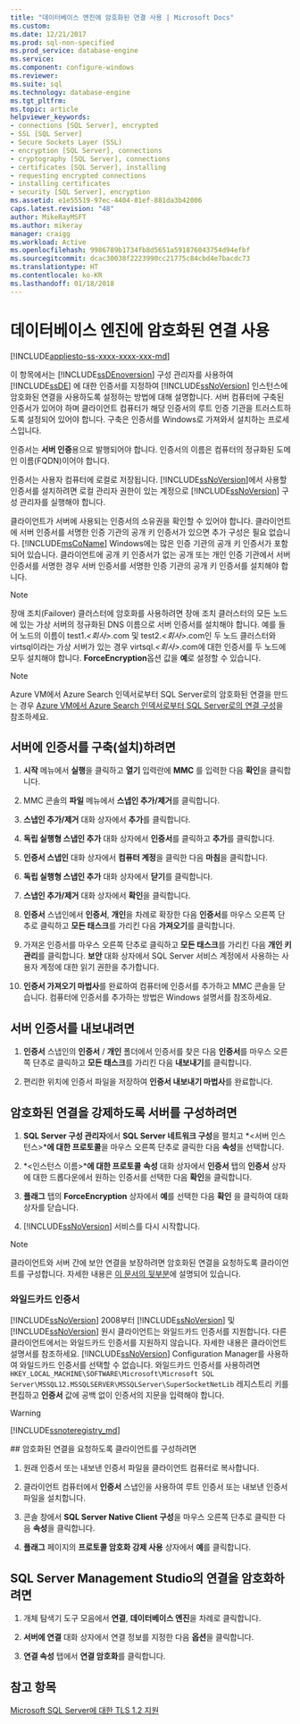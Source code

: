 ```yaml
---
title: "데이터베이스 엔진에 암호화된 연결 사용 | Microsoft Docs"
ms.custom: 
ms.date: 12/21/2017
ms.prod: sql-non-specified
ms.prod_service: database-engine
ms.service: 
ms.component: configure-windows
ms.reviewer: 
ms.suite: sql
ms.technology: database-engine
ms.tgt_pltfrm: 
ms.topic: article
helpviewer_keywords:
- connections [SQL Server], encrypted
- SSL [SQL Server]
- Secure Sockets Layer (SSL)
- encryption [SQL Server], connections
- cryptography [SQL Server], connections
- certificates [SQL Server], installing
- requesting encrypted connections
- installing certificates
- security [SQL Server], encryption
ms.assetid: e1e55519-97ec-4404-81ef-881da3b42006
caps.latest.revision: "48"
author: MikeRayMSFT
ms.author: mikeray
manager: craigg
ms.workload: Active
ms.openlocfilehash: 9986789b1734fb8d5651a591876043754d94efbf
ms.sourcegitcommit: dcac30038f2223990cc21775c84cbd4e7bacdc73
ms.translationtype: HT
ms.contentlocale: ko-KR
ms.lasthandoff: 01/18/2018
---
```

# <a name="enable-encrypted-connections-to-the-database-engine"></a>데이터베이스 엔진에 암호화된 연결 사용
[!INCLUDE[appliesto-ss-xxxx-xxxx-xxx-md](../../includes/appliesto-ss-xxxx-xxxx-xxx-md.md)]

  이 항목에서는 [!INCLUDE[ssDEnoversion](../../includes/ssdenoversion-md.md)] 구성 관리자를 사용하여 [!INCLUDE[ssDE](../../includes/ssde-md.md)] 에 대한 인증서를 지정하여 [!INCLUDE[ssNoVersion](../../includes/ssnoversion-md.md)] 인스턴스에 암호화된 연결을 사용하도록 설정하는 방법에 대해 설명합니다. 서버 컴퓨터에 구축된 인증서가 있어야 하며 클라이언트 컴퓨터가 해당 인증서의 루트 인증 기관을 트러스트하도록 설정되어 있어야 합니다. 구축은 인증서를 Windows로 가져와서 설치하는 프로세스입니다.  
  
 인증서는 **서버 인증**용으로 발행되어야 합니다. 인증서의 이름은 컴퓨터의 정규화된 도메인 이름(FQDN)이어야 합니다.  
  
 인증서는 사용자 컴퓨터에 로컬로 저장됩니다. [!INCLUDE[ssNoVersion](../../includes/ssnoversion-md.md)]에서 사용할 인증서를 설치하려면 로컬 관리자 권한이 있는 계정으로 [!INCLUDE[ssNoVersion](../../includes/ssnoversion-md.md)] 구성 관리자를 실행해야 합니다.
 
  
 클라이언트가 서버에 사용되는 인증서의 소유권을 확인할 수 있어야 합니다. 클라이언트에 서버 인증서를 서명한 인증 기관의 공개 키 인증서가 있으면 추가 구성은 필요 없습니다. [!INCLUDE[msCoName](../../includes/msconame-md.md)] Windows에는 많은 인증 기관의 공개 키 인증서가 포함되어 있습니다. 클라이언트에 공개 키 인증서가 없는 공개 또는 개인 인증 기관에서 서버 인증서를 서명한 경우 서버 인증서를 서명한 인증 기관의 공개 키 인증서를 설치해야 합니다.  
  
> [!NOTE]  
>  장애 조치(Failover) 클러스터에 암호화를 사용하려면 장애 조치 클러스터의 모든 노드에 있는 가상 서버의 정규화된 DNS 이름으로 서버 인증서를 설치해야 합니다. 예를 들어 노드의 이름이 test1.*\<회사>*.com 및 test2.*\<회사>*.com인 두 노드 클러스터와 virtsql이라는 가상 서버가 있는 경우 virtsql.*\<회사>*.com에 대한 인증서를 두 노드에 모두 설치해야 합니다. **ForceEncryption**옵션 값을 **예**로 설정할 수 있습니다.  

> [!NOTE]
> Azure VM에서 Azure Search 인덱서로부터 SQL Server로의 암호화된 연결을 만드는 경우 [Azure VM에서 Azure Search 인덱서로부터 SQL Server로의 연결 구성](https://azure.microsoft.com/documentation/articles/search-howto-connecting-azure-sql-iaas-to-azure-search-using-indexers/)을 참조하세요. 
  
 
##  <a name="Provision"></a> 서버에 인증서를 구축(설치)하려면  
  
1.  **시작** 메뉴에서 **실행**을 클릭하고 **열기** 입력란에 **MMC** 를 입력한 다음 **확인**을 클릭합니다.  
  
2.  MMC 콘솔의 **파일** 메뉴에서 **스냅인 추가/제거**를 클릭합니다.  
  
3.  **스냅인 추가/제거** 대화 상자에서 **추가**를 클릭합니다.  
  
4.  **독립 실행형 스냅인 추가** 대화 상자에서 **인증서**를 클릭하고 **추가**를 클릭합니다.  
  
5.  **인증서 스냅인** 대화 상자에서 **컴퓨터 계정**을 클릭한 다음 **마침**을 클릭합니다.  
  
6.  **독립 실행형 스냅인 추가** 대화 상자에서 **닫기**를 클릭합니다.  
  
7.  **스냅인 추가/제거** 대화 상자에서 **확인**을 클릭합니다.  
  
8.  **인증서** 스냅인에서 **인증서**, **개인**을 차례로 확장한 다음 **인증서**를 마우스 오른쪽 단추로 클릭하고 **모든 태스크**를 가리킨 다음 **가져오기**를 클릭합니다.  

9. 가져온 인증서를 마우스 오른쪽 단추로 클릭하고 **모든 태스크**를 가리킨 다음 **개인 키 관리**를 클릭합니다. **보안** 대화 상자에서 SQL Server 서비스 계정에서 사용하는 사용자 계정에 대한 읽기 권한을 추가합니다.  
  
10. **인증서 가져오기 마법사**를 완료하여 컴퓨터에 인증서를 추가하고 MMC 콘솔을 닫습니다. 컴퓨터에 인증서를 추가하는 방법은 Windows 설명서를 참조하세요.  
  
##  <a name="Export"></a> 서버 인증서를 내보내려면  
  
1.  **인증서** 스냅인의 **인증서** / **개인** 폴더에서 인증서를 찾은 다음 **인증서**를 마우스 오른쪽 단추로 클릭하고 **모든 태스크**를 가리킨 다음 **내보내기**를 클릭합니다.  
  
2.  편리한 위치에 인증서 파일을 저장하여 **인증서 내보내기 마법사**를 완료합니다.  
  
##  <a name="ConfigureServerConnections"></a> 암호화된 연결을 강제하도록 서버를 구성하려면  
  
1.  **SQL Server 구성 관리자**에서 **SQL Server 네트워크 구성**을 펼치고 *\<서버 인스턴스>***에 대한 프로토콜**을 마우스 오른쪽 단추로 클릭한 다음 **속성**을 선택합니다.  
  
2.  *\<인스턴스 이름>***에 대한 프로토콜** **속성** 대화 상자에서 **인증서** 탭의 **인증서** 상자에 대한 드롭다운에서 원하는 인증서를 선택한 다음 **확인**을 클릭합니다.  
  
3.  **플래그** 탭의 **ForceEncryption** 상자에서 **예**를 선택한 다음 **확인** 을 클릭하여 대화 상자를 닫습니다.  
  
4.  [!INCLUDE[ssNoVersion](../../includes/ssnoversion-md.md)] 서비스를 다시 시작합니다.  


> [!NOTE]
> 클라이언트와 서버 간에 보안 연결을 보장하려면 암호화된 연결을 요청하도록 클라이언트를 구성합니다. 자세한 내용은 [이 문서의 뒷부분](#client-request-encrypt-connect-23h)에 설명되어 있습니다.



### <a name="wildcard-certificates"></a>와일드카드 인증서  
[!INCLUDE[ssNoVersion](../../includes/ssnoversion-md.md)] 2008부터 [!INCLUDE[ssNoVersion](../../includes/ssnoversion-md.md)] 및 [!INCLUDE[ssNoVersion](../../includes/ssnoversion-md.md)] 원시 클라이언트는 와일드카드 인증서를 지원합니다. 다른 클라이언트에서는 와일드카드 인증서를 지원하지 않습니다. 자세한 내용은 클라이언트 설명서를 참조하세요. [!INCLUDE[ssNoVersion](../../includes/ssnoversion-md.md)] Configuration Manager를 사용하여 와일드카드 인증서를 선택할 수 없습니다. 와일드카드 인증서를 사용하려면 `HKEY_LOCAL_MACHINE\SOFTWARE\Microsoft\Microsoft SQL Server\MSSQL12.MSSQLSERVER\MSSQLServer\SuperSocketNetLib` 레지스트리 키를 편집하고 **인증서** 값에 공백 없이 인증서의 지문을 입력해야 합니다.  
> [!WARNING]  
> [!INCLUDE[ssnoteregistry_md](../../includes/ssnoteregistry_md.md)]  

<a name="client-request-encrypt-connect-23h"/>
##  <a name="ConfigureClientConnections"></a> 암호화된 연결을 요청하도록 클라이언트를 구성하려면  
  
1.  원래 인증서 또는 내보낸 인증서 파일을 클라이언트 컴퓨터로 복사합니다.  
  
2.  클라이언트 컴퓨터에서 **인증서** 스냅인을 사용하여 루트 인증서 또는 내보낸 인증서 파일을 설치합니다.  
  
3.  콘솔 창에서 **SQL Server Native Client 구성**을 마우스 오른쪽 단추로 클릭한 다음 **속성**을 클릭합니다.  
  
4.  **플래그** 페이지의 **프로토콜 암호화 강제 사용** 상자에서 **예**를 클릭합니다.  
  
##  <a name="EncryptConnection"></a> SQL Server Management Studio의 연결을 암호화하려면  
  
1.  개체 탐색기 도구 모음에서 **연결**, **데이터베이스 엔진**을 차례로 클릭합니다.  
  
2.  **서버에 연결** 대화 상자에서 연결 정보를 지정한 다음 **옵션**을 클릭합니다.  
  
3.  **연결 속성** 탭에서 **연결 암호화**를 클릭합니다.  
  
## <a name="see-also"></a>참고 항목

[Microsoft SQL Server에 대한 TLS 1.2 지원](https://support.microsoft.com/kb/3135244)  

